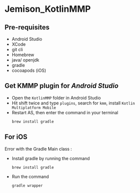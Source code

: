 # **Jemison_KotlinMMP**

## **Pre-requisites**

- Android Studio
- XCode
- git cli
- Homebrew
- java/ openjdk
- gradle
- cocoapods (iOS)


## Get **KMMP plugin** for *Android Studio*

- Open the `KotlinMMP` folder in Android Studio
- Hit shift twice and type `plugins`, search for `kmm`, install `Kotlin Multiplatform Mobile`
- Restart AS, then enter the command in your terminal
  ```zsh
  brew install gradle 
  ```

## For iOS

Error with the Gradle Main class : 
- Install gradle by running the command 
  ```zsh 
  brew install gradle
  ```
- Run the command 
  ```zsh 
  gradle wrapper
  ```
